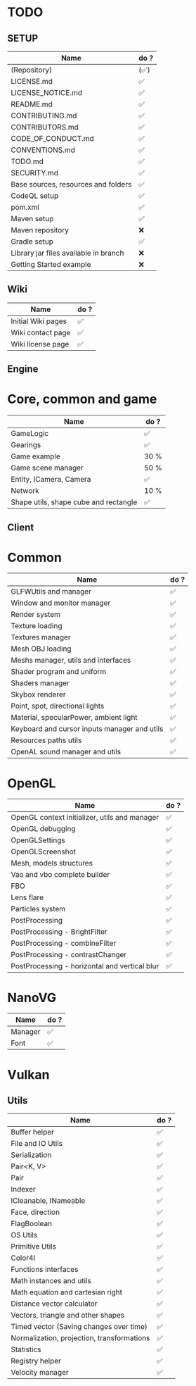 # TODO

## SETUP

| Name                                  | do ?                  |
| -------                               | ------------------    |
| (Repository)                          | (:white_check_mark:)  |
| LICENSE.md                            | :white_check_mark:    |
| LICENSE_NOTICE.md                     | :white_check_mark:    |
| README.md                             | :white_check_mark:    |
| CONTRIBUTING.md                       | :white_check_mark:    |
| CONTRIBUTORS.md                       | :white_check_mark:    |
| CODE_OF_CONDUCT.md                    | :white_check_mark:    |
| CONVENTIONS.md                        | :white_check_mark:    |
| TODO.md                               | :white_check_mark:    |
| SECURITY.md                           | :white_check_mark:     |
| Base sources, resources and folders   | :white_check_mark:    |
| CodeQL setup                          | :white_check_mark:    |
| pom.xml                               | :white_check_mark:    |
| Maven setup                           | :white_check_mark:    |
| Maven repository                      | :x:                   |
| Gradle setup                          | :white_check_mark:    |
| Library jar files available in branch | :x:                   |
| Getting Started example               | :x:                   |

## Wiki

| Name                                  | do ?                  |
| -------                               | ------------------    |
| Initial Wiki pages                    | :white_check_mark:    |
| Wiki contact page                     | :white_check_mark:    |
| Wiki license page                     | :white_check_mark:    |
## Engine

# Core, common and game

| Name                                  | do ?                  |
| -------                               | ------------------    |
| GameLogic                     		    | :white_check_mark:    |
| Gearings                     			    | :white_check_mark:    |
| Game example                     		  | 30 %    				      |
| Game scene manager                    | 50 %    				      |
| Entity, ICamera, Camera               | :white_check_mark:    |
| Network                     			    | 10 %    				      |
| Shape utils, shape cube and rectangle | :white_check_mark:   	|


## Client

# Common

| Name                                  		    | do ?                  |
| -------                               		    | ------------------    |
| GLFWUtils and manager                 		    | :white_check_mark:    |
| Window and monitor manager                    | :white_check_mark:    |
| Render system                     			      | :white_check_mark:    |
| Texture loading                     			    | :white_check_mark:    |
| Textures manager                     			    | :white_check_mark:    |
| Mesh OBJ loading                     			    | :white_check_mark:    |
| Meshs manager, utils and interfaces   		    | :white_check_mark:    |
| Shader program and uniform            		    | :white_check_mark:    |
| Shaders manager                     			    | :white_check_mark:    |
| Skybox renderer                     			    | :white_check_mark:    |
| Point, spot, directional lights      		      | :white_check_mark:    |
| Material, specularPower, ambient light        | :white_check_mark:    |
| Keyboard and cursor inputs manager and utils  | :white_check_mark:    |
| Resources paths utils                     	  | :white_check_mark:    |
| OpenAL sound manager and utils                | :white_check_mark:    |


# OpenGL

| Name                                  		    | do ?                  |
| -------                               		    | ------------------    |
| OpenGL context initializer, utils and manager | :white_check_mark:    |
| OpenGL debugging                    			    | :white_check_mark:    |
| OpenGLSettings                    		      	| :white_check_mark:    |
| OpenGLScreenshot                    			    | :white_check_mark:    |
| Mesh, models structures                    	  | :white_check_mark:    |
| Vao and vbo complete builder                  | :white_check_mark:    |
| FBO                    						            | :white_check_mark:   	|
| Lens flare                    				        | :white_check_mark:    |
| Particles system                    			    | :white_check_mark:    |
| PostProcessing                   				      | :white_check_mark:    |
| PostProcessing - BrightFilter                 | :white_check_mark:    |
| PostProcessing - combineFilter                | :white_check_mark:    |
| PostProcessing - contrastChanger              | :white_check_mark:    |
| PostProcessing - horizontal and vertical blur | :white_check_mark:    |

# NanoVG

| Name                                  | do ?                  |
| -------                               | ------------------    |
| Manager                    			      | :white_check_mark:    |
| Font                    				      | :white_check_mark:    |

# Vulkan

## Utils

| Name                                  		  | do ?                  |
| -------                              	 		  | ------------------    |
| Buffer helper                    				    | :white_check_mark:    |
| File and IO Utils                    			  | :white_check_mark:    |
| Serialization                    				    | :white_check_mark:    |
| Pair<K, V>                    				      | :white_check_mark:    |
| Pair                    						        | :white_check_mark:    |
| Indexer                    					        | :white_check_mark:    |
| ICleanable, INameable                	 		  | :white_check_mark:    |
| Face, direction                    			    | :white_check_mark:    |
| FlagBoolean                    				      | :white_check_mark:    |
| OS Utils                    					      | :white_check_mark:    |
| Primitive Utils                    			    | :white_check_mark:    |
| Color4I                    					        | :white_check_mark:    |
| Functions interfaces                  		  | :white_check_mark:    |
| Math instances and utils              		  | :white_check_mark:    |
| Math equation and cartesian right         	| :white_check_mark:    |
| Distance vector calculator            		  | :white_check_mark:    |
| Vectors, triangle and other shapes       	 	| :white_check_mark:    |
| Timed vector (Saving changes over time)  	 	| :white_check_mark:    |
| Normalization, projection, transformations	| :white_check_mark:    |
| Statistics                  					      | :white_check_mark:    |
| Registry helper                 				    | :white_check_mark:    |
| Velocity manager                 				    | :white_check_mark:    |
